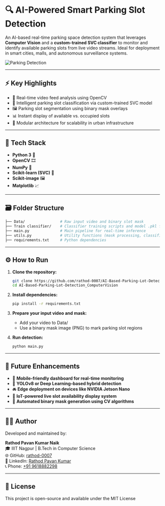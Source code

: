 # 🔍 AI-Powered Smart Parking Slot Detection

An AI-based real-time parking space detection system that leverages **Computer Vision** and a **custom-trained SVC classifier** to monitor and identify available parking slots from live video streams. Ideal for deployment in smart cities, malls, and autonomous surveillance systems.

![Parking Detection](https://github.com/user-attachments/assets/a76854b9-c656-483f-90a3-cb9fd5233d31)

---

## ⚡ Key Highlights

- 🎥 Real-time video feed analysis using OpenCV  
- 🧠 Intelligent parking slot classification via custom-trained SVC model  
- 🖼️ Parking slot segmentation using binary mask overlays  
- 📊 Instant display of available vs. occupied slots  
- 🔧 Modular architecture for scalability in urban infrastructure

---

## 🧰 Tech Stack

- **Python 3** 🐍  
- **OpenCV** 🎞️  
- **NumPy** 🔢  
- **Scikit-learn (SVC)** 🤖  
- **Scikit-image** 🖼️  
- **Matplotlib** 📈  

---

## 🗃️ Folder Structure

```bash
├── Data/                # Raw input video and binary slot mask
├── Train classifier/    # Classifier training scripts and model .pkl file
├── main.py              # Main pipeline for real-time inference
├── utils.py             # Utility functions (mask processing, classification, etc.)
├── requirements.txt     # Python dependencies

```

---
## ⚙️ How to Run

1. **Clone the repository:**
   ```bash
   git clone https://github.com/rathod-0007/AI-Based-Parking-Lot-Detection_ComputerVision.git
   cd AI-Based-Parking-Lot-Detection_ComputerVision
   ```

2. **Install dependencies:**
   ```bash
   pip install -r requirements.txt
   ```

3. **Prepare your input video and mask:**
   - Add your video to Data/
   - Use a binary mask image (PNG) to mark parking slot regions

   
2. **Run detection:**
   ```bash
   python main.py
   ```
---

## 🚀 Future Enhancements

- 📱 **Mobile-friendly dashboard for real-time monitoring**  
- 🧩 **YOLOv8 or Deep Learning–based hybrid detection**  
- 🚘 **Edge deployment on devices like NVIDIA Jetson Nano**  
- 📡 **IoT-powered live slot availability display system**  
- 🔄 **Automated binary mask generation using CV algorithms**  

---

## 👨‍💻 Author

Developed and maintained by:

**Rathod Pavan Kumar Naik**  
🎓 IIIT Nagpur | B.Tech in Computer Science  
🌐 GitHub: [rathod-0007](https://github.com/rathod-0007)  
🔗 LinkedIn: [Rathod Pavan Kumar](https://www.linkedin.com/in/rathod-pavan-kumar/)  
📞 Phone: [+91 9618882298](tel:+919618882298)

---

## 📄 License
This project is open-source and available under the MIT License
